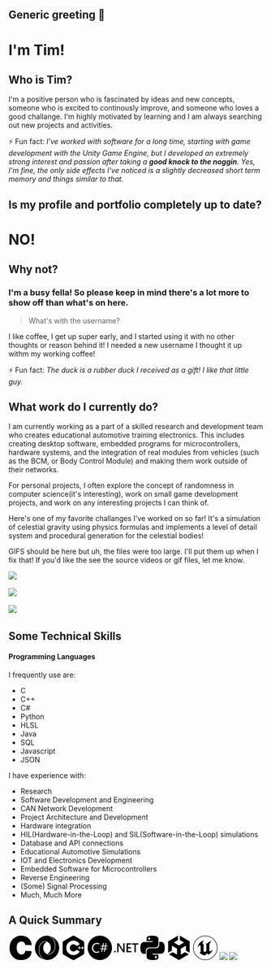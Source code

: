 

<!--
**GroggyAlgorithm/GroggyAlgorithm** is a ✨ _special_ ✨ repository because its `README.md` (this file) appears on your GitHub profile.

Here are some ideas to get you started:

- 🔭 I’m currently working on ...
- 🌱 I’m currently learning ...
- 👯 I’m looking to collaborate on ...
- 🤔 I’m looking for help with ...
- 💬 Ask me about ...
- 📫 How to reach me: ...
- 😄 Pronouns: ...
- ⚡ Fun fact: ...
- 
- assets/
-->


## Generic greeting 👋


# I'm Tim!


## Who is Tim?


I'm a positive person who is fascinated by ideas and new concepts, someone who is excited to continously improve, and someone who loves a good challange. I'm highly motivated by learning and I am always searching out new projects and activities.



⚡ Fun fact: *I've worked with software for a long time, starting with game development with the Unity Game Engine, but I developed an extremely strong interest and passion after taking a **good knock to the noggin**. Yes, I'm fine, the only side effects I've noticed is a slightly decreased short term memory and things similar to that.*




## Is my profile and portfolio completely up to date?



# NO!



## Why not?



### I'm a busy fella! So please keep in mind there's a lot more to show off than what's on here.



> What's with the username?



I like coffee, I get up super early, and I started using it with no other thoughts or reason behind it! I needed a new username I thought it up withm my working coffee! 


⚡ Fun fact: *The duck is a rubber duck I received as a gift! I like that little guy.*



## What work do I currently do?


I am currently working as a part of a skilled research and development team who creates educational automotive training electronics. This includes creating desktop software, embedded programs for microcontrollers, hardware systems, and the integration of real modules from vehicles (such as the BCM, or Body Control Module) and making them work outside of their networks.


For personal projects, I often explore the concept of randomness in computer science(it's interesting), work on small game development projects, and work on any interesting projects I can think of.




Here's one of my favorite challanges I've worked on so far! It's a simulation of celestial gravity using physics formulas and implements a level of detail system and procedural generation for the celestial bodies! 


GIFS should be here but uh, the files were too large. I'll put them up when I fix that! If you'd like the see the source videos or gif files, let me know.



![](assets/rotation_lod.gif)


![](assets/roation_with_guide2.gif)


![](assets/rotation_w_guides_1.gif)





## Some Technical Skills


#### Programming Languages


I frequently use are: 

* C
* C++
* C#
* Python
* HLSL
* Java
* SQL
* Javascript
* JSON



I have experience with:


* Research
* Software Development and Engineering
* CAN Network Development
* Project Architecture and Development
* Hardware integration
* HIL(Hardware-in-the-Loop) and SIL(Software-in-the-Loop) simulations
* Database and API connections
* Educational Automotive Simulations
* IOT and Electronics Development
* Embedded Software for Microcontrollers
* Reverse Engineering
* (Some) Signal Processing
* Much, Much More




## A Quick Summary



![](assets/c.svg)
![](assets/json.svg)
![](assets/cplusplus.svg)
![](assets/csharp.svg)
![](assets/dotnet.svg)
![](assets/python.svg)
![](assets/unity.svg)
![](assets/unrealengine.svg)
![](assets/godot.svg)
![](https://upload.wikimedia.org/wikipedia/commons/5/51/Atmel_logo.svg)


